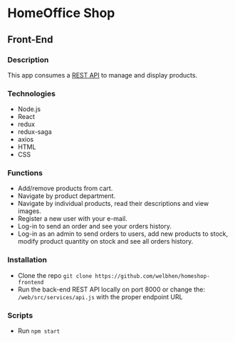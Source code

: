 # HomeOffice Shop
## Front-End

### Description
This app consumes a [REST API](https://github.com/welbhen/homeshop-backend) to manage and display products.
### Technologies
- Node.js
- React
- redux
- redux-saga
- axios
- HTML
- CSS
### Functions
- Add/remove products from cart.
- Navigate by product department.
- Navigate by individual products, read their descriptions and view images.
- Register a new user with your e-mail.
- Log-in to send an order and see your orders history.
- Log-in as an admin to send orders to users, add new products to stock, modify product quantity on stock and see all orders history.
### Installation
- Clone the repo
  ```git clone https://github.com/welbhen/homeshop-frontend```
- Run the back-end REST API locally on port 8000 or change the:
  ```/web/src/services/api.js```
  with the proper endpoint URL
### Scripts
- Run
  ```npm start```
